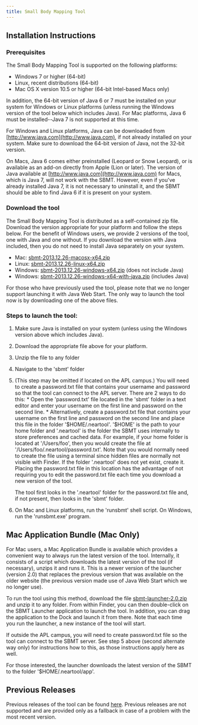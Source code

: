 ```yaml
---
title: Small Body Mapping Tool
---
```


## Installation Instructions

### Prerequisites

The Small Body Mapping Tool is supported on the following platforms:

-   Windows 7 or higher (64-bit)
-   Linux, recent distributions (64-bit)
-   Mac OS X version 10.5 or higher (64-bit Intel-based Macs only)

In addition, the 64-bit version of Java 6 or 7 must be installed on
your system for Windows or Linux platforms (unless running the Windows
version of the tool below which includes Java). For Mac platforms,
Java 6 must be installed--Java 7 is not supported at this time.

For Windows and Linux platforms, Java can be downloaded from
[http://www.java.com](http://www.java.com), if not already installed
on your system. Make sure to download the 64-bit version of Java, not
the 32-bit version.

On Macs, Java 6 comes either preinstalled (Leopard or Snow Leopard),
or is available as an add-on directly from Apple (Lion or later). The
version of Java available at
[http://www.java.com](http://www.java.com) for Macs, which is Java 7,
will not work with the SBMT. However, even if you've already installed
Java 7, it is not necessary to uninstall it, and the SBMT should be
able to find Java 6 if it is present on your system.

### Download the tool

The Small Body Mapping Tool is distributed as a self-contained zip
file. Download the version appropriate for your platform and follow
the steps below. For the benefit of Windows users, we provide 2
versions of the tool, one with Java and one without. If you download
the version with Java included, then you do not need to install Java
separately on your system.

   -  Mac: [sbmt-2013.12.26-macosx-x64.zip](releases/sbmt-2013.12.26-macosx-x64.zip)
   -  Linux: [sbmt-2013.12.26-linux-x64.zip](releases/sbmt-2013.12.26-linux-x64.zip)
   -  Windows: [sbmt-2013.12.26-windows-x64.zip](releases/sbmt-2013.12.26-windows-x64.zip) (does not include Java)
   -  Windows: [sbmt-2013.12.26-windows-x64-with-java.zip](releases/sbmt-2013.12.26-windows-x64-with-java.zip) (includes Java)

For those who have previously used the tool, please note that we no
longer support launching it with Java Web Start. The only way to launch
the tool now is by downloading one of the above files.

### Steps to launch the tool:

1. Make sure Java is installed on your system (unless using the Windows version above which includes Java).
2. Download the appropriate file above for your platform.
3. Unzip the file to any folder
4. Navigate to the 'sbmt' folder
5. (This step may be omitted if located on the APL campus.)
   You will need to create a password.txt file that contains your
   username and password so that the tool can connect to the APL
   server. There are 2 ways to do this:
       * Open the 'password.txt' file located in the 'sbmt' folder in a text
         editor and enter your username on the first line and password on the
         second line.
       * Alternatively, create a password.txt file that contains your
         username on the first line and password on the second line
         and place this file in the folder '\$HOME/.neartool'. '\$HOME' is
         the path to your home folder and '.neartool' is the folder the
         SBMT uses internally to store preferences and cached
         data. For example, if your home folder is located at
         '/Users/foo', then you would create the file at
         '/Users/foo/.neartool/password.txt'. Note that you would
         normally need to create the file using a terminal since
         hidden files are normally not visible with Finder. If the
         folder '.neartool' does not yet exist, create it. Placing the
         password.txt file in this location has the advantage of not
         requiring you to edit the password.txt file each time you
         download a new version of the tool.

    The tool first looks in the '.neartool' folder for the password.txt file
    and, if not present, then looks in the 'sbmt' folder.
6. On Mac and Linux platforms, run the 'runsbmt' shell script. On Windows, run the 'runsbmt.exe' program.


## Mac Application Bundle (Mac Only)

For Mac users, a Mac Application Bundle is available which provides a
convenient way to always run the latest version of the
tool. Internally, it consists of a script which downloads the latest
version of the tool (if necessary), unzips it and runs it. This is a
newer version of the launcher (version 2.0) that replaces the previous
version that was available on the older website (the previous version
made use of Java Web Start which we no longer use).

To run the tool using this method, download the file
[sbmt-launcher-2.0.zip](sbmt-launcher-2.0.zip) and unzip it to any
folder. From within Finder, you can then double-click on the SBMT
Launcher application to launch the tool. In addition, you can drag the
application to the Dock and launch it from there. Note that each time
you run the launcher, a new instance of the tool will start.

If outside the APL campus, you will need to create password.txt file
so the tool can connect to the SBMT server. See step 5 above (second
alternate way only) for instructions how to this, as those
instructions apply here as well.

For those interested, the launcher downloads the latest version of the
SBMT to the folder '$HOME/.neartool/app'.

## Previous Releases

Previous releases of the tool can be found [here](releases). Previous
releases are not supported and are provided only as a fallback in
case of a problem with the most recent version.
